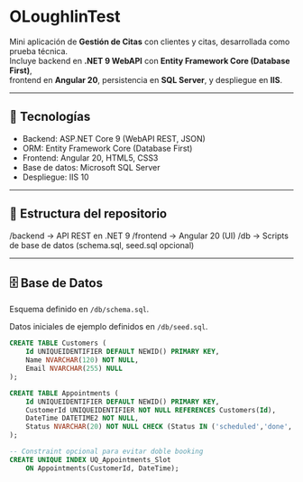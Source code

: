 # OLoughlinTest

Mini aplicación de **Gestión de Citas** con clientes y citas, desarrollada como prueba técnica.  
Incluye backend en **.NET 9 WebAPI** con **Entity Framework Core (Database First)**,  
frontend en **Angular 20**, persistencia en **SQL Server**, y despliegue en **IIS**.

---

## 🚀 Tecnologías
- Backend: ASP.NET Core 9 (WebAPI REST, JSON)
- ORM: Entity Framework Core (Database First)
- Frontend: Angular 20, HTML5, CSS3
- Base de datos: Microsoft SQL Server
- Despliegue: IIS 10

---

## 📂 Estructura del repositorio

/backend -> API REST en .NET 9
/frontend -> Angular 20 (UI)
/db -> Scripts de base de datos (schema.sql, seed.sql opcional)

---

## 🗄️ Base de Datos
Esquema definido en `/db/schema.sql`.

Datos iniciales de ejemplo definidos en `/db/seed.sql`.
```sql
CREATE TABLE Customers (
    Id UNIQUEIDENTIFIER DEFAULT NEWID() PRIMARY KEY,
    Name NVARCHAR(120) NOT NULL,
    Email NVARCHAR(255) NULL
);

CREATE TABLE Appointments (
    Id UNIQUEIDENTIFIER DEFAULT NEWID() PRIMARY KEY,
    CustomerId UNIQUEIDENTIFIER NOT NULL REFERENCES Customers(Id),
    DateTime DATETIME2 NOT NULL,
    Status NVARCHAR(20) NOT NULL CHECK (Status IN ('scheduled','done','cancelled'))
);

-- Constraint opcional para evitar doble booking
CREATE UNIQUE INDEX UQ_Appointments_Slot 
    ON Appointments(CustomerId, DateTime);
